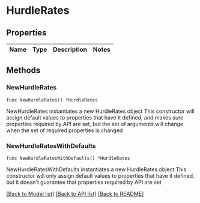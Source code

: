 # HurdleRates

## Properties

Name | Type | Description | Notes
------------ | ------------- | ------------- | -------------

## Methods

### NewHurdleRates

`func NewHurdleRates() *HurdleRates`

NewHurdleRates instantiates a new HurdleRates object
This constructor will assign default values to properties that have it defined,
and makes sure properties required by API are set, but the set of arguments
will change when the set of required properties is changed

### NewHurdleRatesWithDefaults

`func NewHurdleRatesWithDefaults() *HurdleRates`

NewHurdleRatesWithDefaults instantiates a new HurdleRates object
This constructor will only assign default values to properties that have it defined,
but it doesn't guarantee that properties required by API are set


[[Back to Model list]](../README.md#documentation-for-models) [[Back to API list]](../README.md#documentation-for-api-endpoints) [[Back to README]](../README.md)


